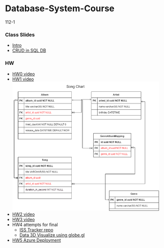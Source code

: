 # Database-System-Course
112-1
### Class Slides
- [Intro](https://docs.google.com/presentation/d/1CP0D92DA8Ae8oyIKSquqUuTUpVqwLGT-14T32l9pf5U/edit#slide=id.g241186a303b_0_39)
- [CRUD in SQL DB](https://docs.google.com/presentation/d/1amn8pDX2Wx4N6ZjzhCGoQFJH4DqaRcQ2DJAdg3hbIrA/edit?usp=sharing)

### HW
- [HW0 video](https://youtu.be/0YByBBE8Av4)
- [HW1 video](https://youtu.be/NGauKnFqink)  
![ERDiagram](assets/HW1.png)  
- [HW2 video](https://youtu.be/kWTY3Whv5Y0)  
- [HW3 video](https://youtu.be/8huvl1bzgZs)
- HW4 attempts for final
    - [ISS Tracker repo](https://github.com/patty111/ISS-Tracker)
    - [Data 3D Visualize using globe.gl]()
- [HW5 Azure Deployment](https://youtu.be/CEIsr-QsmZo)
  
